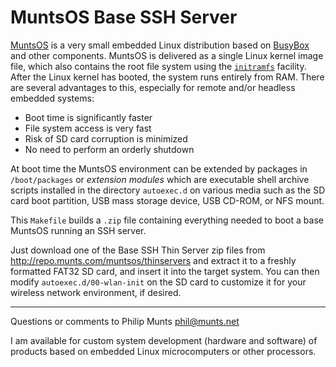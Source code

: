 MuntsOS Base SSH Server
=======================

[MuntsOS](http://git.munts.com/muntsos) is a very small embedded Linux
distribution based on [BusyBox](http://www.busybox.net) and other
components. MuntsOS is delivered as a single Linux kernel image file,
which also contains the root file system using the
[`initramfs`](http://en.wikipedia.org/wiki/Initramfs) facility. After
the Linux kernel has booted, the system runs entirely from RAM. There
are several advantages to this, especially for remote and/or headless
embedded systems:

-   Boot time is significantly faster
-   File system access is very fast
-   Risk of SD card corruption is minimized
-   No need to perform an orderly shutdown

At boot time the MuntsOS environment can be extended by packages in
`/boot/packages` or *extension modules* which are executable shell
archive scripts installed in the directory `autoexec.d` on various media
such as the SD card boot partition, USB mass storage device, USB CD-ROM,
or NFS mount.

This `Makefile` builds a `.zip` file containing everything needed to
boot a base MuntsOS running an SSH server.

Just download one of the Base SSH Thin Server zip files from
<http://repo.munts.com/muntsos/thinservers> and extract it to a freshly
formatted FAT32 SD card, and insert it into the target system. You can
then modify `autoexec.d/00-wlan-init` on the SD card to customize it for
your wireless network environment, if desired.

------------------------------------------------------------------------

Questions or comments to Philip Munts <phil@munts.net>

I am available for custom system development (hardware and software) of
products based on embedded Linux microcomputers or other processors.
